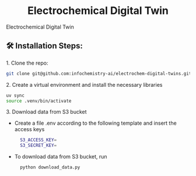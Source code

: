 <h1 align="center" id="title">Electrochemical Digital Twin</h1>

<p id="description">Electrochemical Digital Twin</p>

<h2>🛠️ Installation Steps:</h2>

<p>1. Clone the repo:

```bash
git clone git@github.com:infochemistry-ai/electrochem-digital-twins.git
```
<p>2. Create a virtual environment and install the necessary libraries </p>

  ```bash
  uv sync
  source .venv/bin/activate
  ```

<p>3. Download data from S3 bucket</p>
	
- Create a file .env according to the following template and insert the access keys
  ```bash
	S3_ACCESS_KEY=
	S3_SECRET_KEY=
  ```

- To download data from S3 bucket, run
  ```bash
	python download_data.py
  ```
